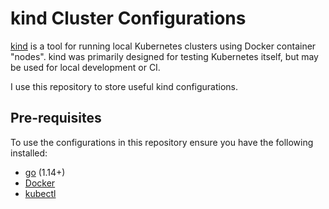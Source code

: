 # kind Cluster Configurations
[kind](https://kind.sigs.k8s.io/) is a tool for running local Kubernetes clusters using Docker container "nodes". kind was primarily designed for testing Kubernetes itself, but may be used for local development or CI.

I use this repository to store useful kind configurations.

## Pre-requisites
To use the configurations in this repository ensure you have the following installed:

* [go](https://golang.org/) (1.14+)
* [Docker](https://www.docker.com/)
* [kubectl](https://kubernetes.io/docs/tasks/tools/install-kubectl/)